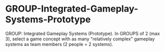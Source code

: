 # GROUP-Integrated-Gameplay-Systems-Prototype
GROUP: Integrated Gameplay Systems (Prototype). In GROUPS of 2 (max 3), select a game concept with as many "relatively complex" gameplay systems as team members (2 people = 2 systems).
